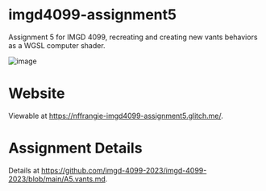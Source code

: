 # imgd4099-assignment5
Assignment 5 for IMGD 4099, recreating and creating new vants behaviors as a WGSL computer shader. 

![image](https://github.com/NickFrangie/imgd4099-assignment5/assets/51765298/6f152e6f-e05b-4374-966e-5222f350d44c)

# Website
Viewable at https://nffrangie-imgd4099-assignment5.glitch.me/.

# Assignment Details
Details at https://github.com/imgd-4099-2023/imgd-4099-2023/blob/main/A5.vants.md.
